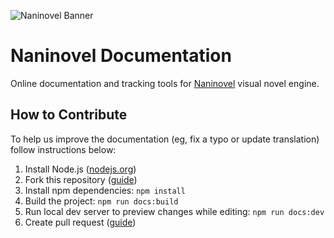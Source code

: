 ![Naninovel Banner](https://i.gyazo.com/4055ab9b307201c3be049835943d4dc4.png)

# Naninovel Documentation

Online documentation and tracking tools for [Naninovel](https://naninovel.com) visual novel engine.

## How to Contribute

To help us improve the documentation (eg, fix a typo or update translation) follow instructions below:

1. Install Node.js ([nodejs.org](https://nodejs.org))
2. Fork this repository ([guide](https://docs.github.com/en/get-started/quickstart/fork-a-repo))
3. Install npm dependencies: `npm install`
4. Build the project: `npm run docs:build`
5. Run local dev server to preview changes while editing: `npm run docs:dev`
6. Create pull request ([guide](https://docs.github.com/en/get-started/quickstart/contributing-to-projects#making-a-pull-request))
